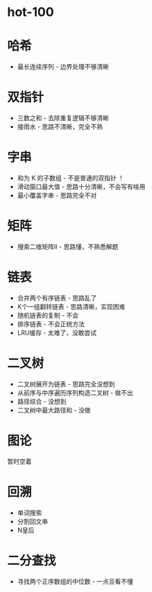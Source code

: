 # hot-100
# 哈希
- 最长连续序列 - 边界处理不够清晰

# 双指针
- 三数之和 - 去除重复逻辑不够清晰
- 接雨水 - 思路不清晰，完全不熟

# 字串
- 和为 K 的子数组 - 不是普通的双指针 ！
- 滑动窗口最大值 - 思路十分清晰，不会写有啥用
- 最小覆盖字串 - 思路完全不对

# 矩阵
- 搜索二维矩阵Ⅱ - 思路懂，不熟悉解题

# 链表 
- 合并两个有序链表 - 思路乱了
- K个一组翻转链表 - 思路清晰，实现困难
- 随机链表的复制 - 不会
- 排序链表 - 不会正统方法
- LRU缓存 - 太难了，没敢尝试

# 二叉树
- 二叉树展开为链表 - 思路完全没想到
- 从前序与中序遍历序列构造二叉树 - 做不出
- 路径综合 - 没想到
- 二叉树中最大路径和 - 没做

# 图论
暂时空着

# 回溯
- 单词搜索
- 分割回文串
- N皇后

# 二分查找
- 寻找两个正序数组的中位数 - 一点豆看不懂
